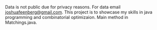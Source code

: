 Data is not public due for privacy reasons. For data email joshuafeenberg@gmail.com. This project is to showcase my skills in java programming
and combinatorial optimizaion. Main method in Matchings.java.
